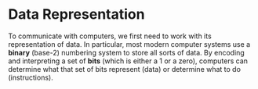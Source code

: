 # Data Representation
To communicate with computers, we first need to work with its representation of data. In particular, most modern computer systems use a **binary** (base-2) numbering system to store all sorts of data. By encoding and interpreting a set of **bits** (which is either a 1 or a zero), computers can determine what that set of bits represent (data) or determine what to do (instructions).
